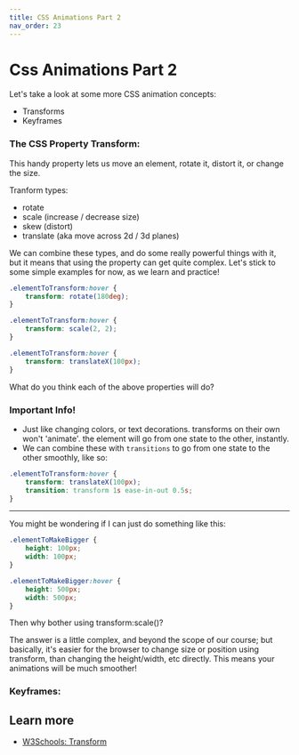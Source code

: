 ```yaml
---
title: CSS Animations Part 2
nav_order: 23
---
```


# Css Animations Part 2

Let's take a look at some more CSS animation concepts:

-   Transforms
-   Keyframes

### The CSS Property Transform:

This handy property lets us move an element, rotate it, distort it, or change the size.

Tranform types:

-   rotate
-   scale (increase / decrease size)
-   skew (distort)
-   translate (aka move across 2d / 3d planes)

We can combine these types, and do some really powerful things with it, but it means that using the property can get quite complex. Let's stick to some simple examples for now, as we learn and practice!

```css
.elementToTransform:hover {
    transform: rotate(180deg);
}
```

```css
.elementToTransform:hover {
    transform: scale(2, 2);
}
```

```css
.elementToTransform:hover {
    transform: translateX(100px);
}
```

What do you think each of the above properties will do?

### Important Info!

-   Just like changing colors, or text decorations. transforms on their own won't 'animate'. the element will go from one state to the other, instantly.
-   We can combine these with `transitions` to go from one state to the other smoothly, like so:

```css
.elementToTransform:hover {
    transform: translateX(100px);
    transition: transform 1s ease-in-out 0.5s;
}
```

---

You might be wondering if I can just do something like this:

```css
.elementToMakeBigger {
    height: 100px;
    width: 100px;
}
```

```css
.elementToMakeBigger:hover {
    height: 500px;
    width: 500px;
}
```

Then why bother using transform:scale()?

The answer is a little complex, and beyond the scope of our course; but basically, it's easier for the browser to change size or position using transform, than changing the height/width, etc directly. This means your animations will be much smoother!

### Keyframes:

## Learn more

-   [W3Schools: Transform](https://www.w3schools.com/cssref/css3_pr_transform.asp)

